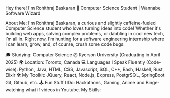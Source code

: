 Hey there! I'm Rohithraj Baskaran 👋
Computer Science Student | Wannabe Software Wizard

About Me:
I'm Rohithraj Baskaran, a curious and slightly caffeine-fueled Computer Science student who loves turning ideas into code! Whether it's building web apps, solving complex problems, or dabbling in cool new tech, I’m all in. Right now, I'm hunting for a software engineering internship where I can learn, grow, and, of course, crush some code bugs.

🎓 Studying: Computer Science @ Ryerson University (Graduating in April 2025)
🌍 Location: Toronto, Canada
💻 Languages I Speak Fluently (Code-wise): Python, Java, HTML, CSS, Javascript, SQL, C++, Bash, Haskell, Rust, Elixir
🛠️ My Toolkit: JQuery, React, Node.js, Express, PostgrSQL, SpringBoot Git, Github,  etc.
🕹️ Fun Stuff I Do: Hackathons, Gaming, Anime and Binge-watching what if videos in Youtube.
My Skills:

<!---
rohithrajbaskaran/rohithrajbaskaran is a ✨ special ✨ repository because its `README.md` (this file) appears on your GitHub profile.
You can click the Preview link to take a look at your changes.
--->
